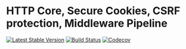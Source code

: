 HTTP Core, Secure Cookies, CSRF protection, Middleware Pipeline
================================
[![Latest Stable Version](https://poser.pugx.org/spiral/http/version)](https://packagist.org/packages/spiral/http)
[![Build Status](https://travis-ci.org/spiral/http.svg?branch=master)](https://travis-ci.org/spiral/http)
[![Codecov](https://codecov.io/gh/spiral/http/branch/master/graph/badge.svg)](https://codecov.io/gh/spiral/http/)